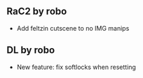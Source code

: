 ## RaC2 by robo
- Add feltzin cutscene to no IMG manips

## DL by robo
- New feature: fix softlocks when resetting